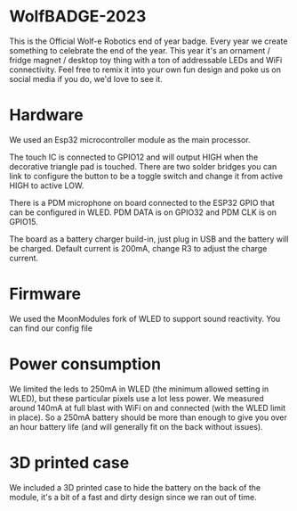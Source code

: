 # WolfBADGE-2023
 This is the Official Wolf-e Robotics end of year badge. Every year we create something to celebrate the end of the year. This year it's an ornament / fridge magnet / desktop toy thing with a ton of addressable LEDs and WiFi connectivity. Feel free to remix it into your own fun design and poke us on social media if you do, we'd love to see it.

# Hardware
 We used an Esp32 microcontroller module as the main processor. 
 
 The touch IC is connected to GPIO12 and will output HIGH when the decorative triangle pad is touched. There are two solder bridges you can link to configure the button to be a toggle switch and change it from active HIGH to active LOW.

 There is a PDM microphone on board connected to the ESP32 GPIO that can be configured in WLED. PDM DATA is on GPIO32 and PDM CLK is on GPIO15.

 The board as a battery charger build-in, just plug in USB and the battery will be charged. Default current is 200mA, change R3 to adjust the charge current.

# Firmware
 We used the MoonModules fork of WLED to support sound reactivity. You can find our config file 

# Power consumption
 We limited the leds to 250mA in WLED (the minimum allowed setting in WLED), but these particular pixels use a lot less power. We measured around 140mA at full blast with WiFi on and connected (with the WLED limit in place). So a 250mA battery should be more than enough to give you over an hour battery life (and will generally fit on the back without issues).

# 3D printed case
 We included a 3D printed case to hide the battery on the back of the module, it's a bit of a fast and dirty design since we ran out of time.